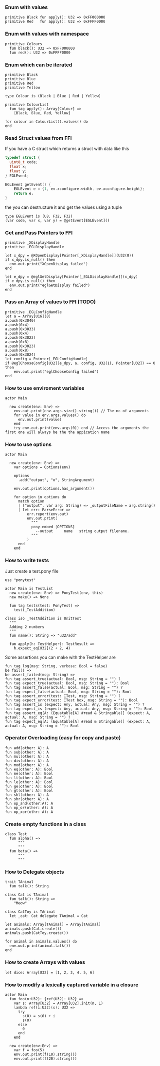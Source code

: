 ### Enum with values
```pony
primitive Black fun apply(): U32 => 0xFF000000
primitive Red   fun apply(): U32 => 0xFFFF0000
```

### Enum with values with namespace
```pony
primitive Colours
  fun black(): U32 => 0xFF000000
  fun red(): U32 => 0xFFFF0000
```

### Enum which can be iterated
```pony
primitive Black
primitive Blue
primitive Red
primitive Yellow

type Colour is (Black | Blue | Red | Yellow)

primitive ColourList
  fun tag apply(): Array[Colour] =>
    [Black, Blue, Red, Yellow]

for colour in ColourList().values() do
end
```

### Read Struct values from FFI
If you have a C struct which returns a struct with data like this
```c
typedef struct {
  uint8_t code;
  float x;
  float y;
} EGLEvent;

EGLEvent getEvent() {
    EGLEvent e = {1, ev.xconfigure.width, ev.xconfigure.height};
    return e;
}

```
the you can destructure it and get the values using a tuple
```pony
type EGLEvent is (U8, F32, F32)
(var code, var x, var y) = @getEvent[EGLEvent]()
```

### Get and Pass Pointers to FFI
```pony
primitive _XDisplayHandle
primitive _EGLDisplayHandle

let x_dpy = @XOpenDisplay[Pointer[_XDisplayHandle]](U32(0))
if x_dpy.is_null() then
  env.out.print("XOpenDisplay failed")
end

let e_dpy = @eglGetDisplay[Pointer[_EGLDisplayHandle]](x_dpy)
if e_dpy.is_null() then
  env.out.print("eglGetDisplay failed")
end
```

### Pass an Array of values to FFI (TODO)
```pony
primitive _EGLConfigHandle
let a = Array[U16](8)
a.push(0x3040)
a.push(0x4)
a.push(0x3033)
a.push(0x4)
a.push(0x3022)
a.push(0x8)
a.push(0x3023)
a.push(0x8)
a.push(0x3024)
let config = Pointer[_EGLConfigHandle]
if @eglChooseConfig[U32](e_dpy, a, config, U32(1), Pointer[U32]) == 0 then
    env.out.print("eglChooseConfig failed")
end
```

### How to use enviroment variables
```pony
actor Main

  new create(env: Env) =>
    env.out.print(env.args.size().string()) // The no of arguments
    for value in env.args.values() do
      env.out.print(value)
    end
    try env.out.print(env.args(0)) end // Access the arguments the first one will always be the the appication name
```

### How to use options
```pony
actor Main

  new create(env: Env) =>
    var options = Options(env)

    options
      .add("output", "o", StringArgument)

    env.out.print(options.has_argument())

    for option in options do
      match option
      | ("output", var arg: String) => _outputFileName = arg.string()
      | let err: ParseError =>
          err.report(env.out)
          env.out.print(
            """
            pony-embed [OPTIONS]
              --output     name   string output filename.
            """
          )
      end
    end

```

### How to write tests
Just create a test.pony file
```pony
use "ponytest"

actor Main is TestList
  new create(env: Env) => PonyTest(env, this)
  new make() => None

  fun tag tests(test: PonyTest) =>
    test(_TestAddition)

class iso _TestAddition is UnitTest
  """
  Adding 2 numbers
  """
  fun name(): String => "u32/add"

  fun apply(h: TestHelper): TestResult =>
    h.expect_eq[U32](2 + 2, 4)
```

Some assertions you can make with the TestHelper are
```pony
fun tag log(msg: String, verbose: Bool = false)
be fail() =>
be assert_failed(msg: String) =>
fun tag assert_true(actual: Bool, msg: String = "") ?
fun tag expect_true(actual: Bool, msg: String = ""): Bool
fun tag assert_false(actual: Bool, msg: String = "") ? 
fun tag expect_false(actual: Bool, msg: String = ""): Bool
fun tag assert_error(test: ITest, msg: String = "") ?
fun tag expect_error(test: ITest box, msg: String = ""): Bool
fun tag assert_is (expect: Any, actual: Any, msg: String = "") ?
fun tag expect_is (expect: Any, actual: Any, msg: String = ""): Bool
fun tag assert_eq[A: (Equatable[A] #read & Stringable)] (expect: A, actual: A, msg: String = "") ?
fun tag expect_eq[A: (Equatable[A] #read & Stringable)] (expect: A, actual: A, msg: String = ""): Bool
```

### Operator Overloading (easy for copy and paste)
```pony
fun add(other: A): A
fun sub(other: A): A
fun mul(other: A): A
fun div(other: A): A
fun mod(other: A): A
fun eq(other: A): Bool
fun ne(other: A): Bool
fun lt(other: A): Bool
fun le(other: A): Bool
fun ge(other: A): Bool
fun gt(other: A): Bool
fun shl(other: A): A
fun shr(other: A): A
fun op_and(other:A): A
fun op_or(other: A): A
fun op_xor(othr: A): A
```

### Create empty functions in a class
```pony
class Test
  fun alpha() =>
      """
      """
  fun beta() =>
      """
      """
```

### How to Delegate objects

```pony
trait TAnimal
  fun talk(): String

class Cat is TAnimal
  fun talk(): String =>
    "Meow"

class CatToy is TAnimal
  let _cat: Cat delegate TAnimal = Cat

let animals: Array[TAnimal] = Array[TAnimal]
animals.push(Cat.create())
animals.push(CatToy.create())

for animal in animals.values() do
  env.out.print(animal.talk())
end
```

### How to create Arrays with values
```pony
let dice: Array[U32] = [1, 2, 3, 4, 5, 6]
```

### How to modify a lexically captured variable in a closure

```pony
actor Main
  fun foo(n:U32): {ref(U32): U32} =>
    var s: Array[U32] = Array[U32].init(n, 1)
    lambda ref(i:U32)(s): U32 =>
      try
        s(0) = s(0) + i
        s(0)
      else
        0
      end
    end

  new create(env:Env) =>
    var f = foo(5)
    env.out.print(f(10).string())
    env.out.print(f(20).string())
```

